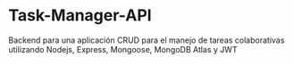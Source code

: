 # Task-Manager-API
Backend para una aplicación CRUD para el manejo de tareas colaborativas utilizando Nodejs, Express, Mongoose, MongoDB Atlas y JWT
